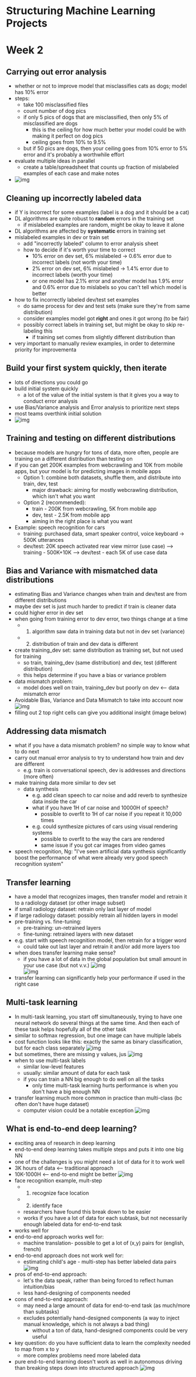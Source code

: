 # Structuring Machine Learning Projects
# Week 2

## Carrying out error analysis

- whether or not to improve model that misclassifies cats as dogs; model has 10% error
- steps:
  - take 100 misclassified files
  - count number of dog pics
  - if only 5 pics of dogs that are misclassified, then only 5% of misclassified are dogs
    - this is the ceiling for how much better your model could be with making it perfect on dog pics
    - ceiling goes from 10% to 9.5%
  - but if 50 pics are dogs, then your ceiling goes from 10% error to 5% error and it's probably a worthwhile effort
- evaluate multiple ideas in parallel
  - create a table/spreadsheet that counts up fraction of mislabeled examples of each case and make notes 
- ![img](https://github.com/chriseal/deep_learning_ai/blob/master/3_StructuringMachineLearningProjects/week2/3wk2_error_analysis_spreadsheet.png)

## Cleaning up incorrectly labeled data

- if Y is incorrect for some examples (label is a dog and it should be a cat)
- DL algorithms are quite robust to **random** errors in the training set
  - if mislabeled examples are random, might be okay to leave it alone
- DL algorithms are affected by **systematic** errors in training set
- mislabeled examples in dev or train set
  - add "incorrectly labeled" column to error analysis sheet
  - how to decide if it's worth your time to correct
    - 10% error on dev set, 6% mislabeled -> 0.6% error due to incorrect labels (not worth your time)
    - 2% error on dev set, 6% mislabeled -> 1.4% error due to incorrect labels (worth your time)
    - or one model has 2.1% error and another model has 1.9% error and 0.6% error due to mislabels so you can't tell which model is better
- how to fix incorrectly labeled dev/test set examples
  - do same process for dev and test sets (make sure they're from same distribution)
  - consider examples model got **right** and ones it got wrong (to be fair)
  - possibly correct labels in training set, but might be okay to skip re-labeling this
    - if training set comes from slightly different distribution than 
- very important to manually review examples, in order to determine priority for improvementa

## Build your first system quickly, then iterate

- lots of directions you could go
- build initial system quickly 
  - a lot of the value of the initial system is that it gives you a way to conduct error analysis
- use Bias/Variance analysis and Error analysis to prioritize next steps
- most teams overthink initial solution
- ![img](https://github.com/chriseal/deep_learning_ai/blob/master/3_StructuringMachineLearningProjects/week2/3wk2_speech_detection_error_analysis_example.png)

## Training and testing on different distributions

- because models are hungry for tons of data, more often, people are training on a different distribution than testing on
- if you can get 200K examples from webcrawling and 10K from mobile apps, but your model is for predicting images in mobile apps
  - Option 1: combine both datasets, shuffle them, and distribute into train, dev, test
    - major drawback: aiming for mostly webcrawling distribution, which isn't what you want
  - Option 2 (recommended):
    - train - 200K from webcrawling, 5K from mobile app
    - dev, test - 2.5K from mobile app
    - aiming in the right place is what you want
- Example: speech recognition for cars
  - training: purchased data, smart speaker control, voice keyboard -> 500K utterances
  - dev/test: 20K speech activated rear view mirror (use case)
  --> training - 500K+10K
  --> dev/test - each 5K of use case data
  
## Bias and Variance with mismatched data distributions

- estimating Bias and Variance changes when train and dev/test are from different distributions
- maybe dev set is just much harder to predict if train is cleaner data
- could higher error in dev set 
- when going from training error to dev error, two things change at a time
  - 1) algorithm saw data in training data but not in dev set (variance)
  - 2) distribution of train and dev data is different
- create training_dev set: same distribution as training set, but not used for training
  - so train, training_dev (same distribution) and dev, test (different distribution)
  - this helps determine if you have a bias or variance problem
- data mismatch problem:
  - model does well on train, training_dev but poorly on dev <-- data mismatch error
- Avoidable Bias, Variance and Data Mismatch to take into account now
![img](https://github.com/chriseal/deep_learning_ai/blob/master/3_StructuringMachineLearningProjects/week2/3wk2_bias_variance_mismatch_sheet.png)
- filling out 2 top right cells can give you additional insight (image below)

## Addressing data mismatch

- what if you have a data mismatch problem? no simple way to know what to do next
- carry out manual error analysis to try to understand how train and dev are different
  - e.g. train is conversational speech, dev is addresses and directions (more often)
- make training data more similar to dev set
  - data synthesis
    - e.g. add clean speech to car noise and add reverb to synthesize data inside the car
    - what if you have 1H of car noise and 10000H of speech?
      - possible to overfit to 1H of car noise if you repeat it 10,000 times
    - e.g. could synthesize pictures of cars using visual rendering systems
      - possible to overfit to the way the cars are rendered
      - same issue if you got car images from video games
 - speech recognition, Ng: "I've seen artificial data synthesis significantly boost the performance of what were already very good speech recognition system"
 
## Transfer learning

- have a model that recognizes images, then transfer model and retrain it to a radiology dataset (or other image subset)
- if small radiology dataset: retrain only last layer of model
- if large radiology dataset: possibly retrain all hidden layers in model
- pre-training vs. fine-tuning:
  - pre-training: un-retrained layers
  - fine-tuning: retrained layers with new dataset
- e.g. start with speech recognition model, then retrain for a trigger word
  - could take out last layer and retrain it and/or add more layers too
- when does transfer learning make sense?
  - if you have a lot of data in the global population but small amount in your use case (but not v.v.)
![img](https://github.com/chriseal/deep_learning_ai/blob/master/3_StructuringMachineLearningProjects/week2/3wk2_transfer_learning_examples.png)  
![img](https://github.com/chriseal/deep_learning_ai/blob/master/3_StructuringMachineLearningProjects/week2/3wk2_transfer_learning_use_cases.png)  
- transfer learning can significantly help your performance if used in the right case

## Multi-task learning
  
- In multi-task learning, you start off simultaneously, trying to have one neural network do several things at the same time. And then each of these task helps hopefully all of the other task
- similar to softmax regression, but one image can have multiple labels
- cost function looks like this: exactly the same as binary classification, but for each class separately
![img](https://github.com/chriseal/deep_learning_ai/blob/master/3_StructuringMachineLearningProjects/week2/3wk2_multitask_learning_cost.png)
- but sometimes, there are missing y values, jus
![img](https://github.com/chriseal/deep_learning_ai/blob/master/3_StructuringMachineLearningProjects/week2/3wk2_multitask_learning_cost_w_missing_labels.png)
- when to use multi-task labels
  - similar low-level features
  - usually: similar amount of data for each task
  - if you can train a NN big enough to do well on all the tasks
    - only time multi-task learning hurts performance is when you don't have a big enough NN
- transfer learning much more common in practice than multi-class (bc often don't have huge dataset)
  - computer vision could be a notable exception
![img](https://github.com/chriseal/deep_learning_ai/blob/master/3_StructuringMachineLearningProjects/week2/3wk2_multitask_learning_use_cases.png)

## What is end-to-end deep learning?

- exciting area of research in deep learning
- end-to-end deep learning takes multiple steps and puts it into one big NN
- one of the challenges is you might need a lot of data for it to work well
- 3K hours of data <-- traditional approach
- 10K-1000H <-- end-to-end might be better
![img](https://github.com/chriseal/deep_learning_ai/blob/master/3_StructuringMachineLearningProjects/week2/3wk2_end_to_end_speech_recognition_ex.png)
- face recognition example, mult-step
  - 1) recognize face location
  - 2) identify face
  - researchers have found this break down to be easier
  - works if you have a lot of data for each subtask, but not necessarily enough labeled data for end-to-end task
- works well for 
- end-to-end approach works well for:
  - machine translation- possible to get a lot of (x,y) pairs for (english, french)
- end-to-end approach does not work well for:
  - estimating child's age - multi-step has better labeled data pairs
![img](https://github.com/chriseal/deep_learning_ai/blob/master/3_StructuringMachineLearningProjects/week2/3wk2_end_to_end_use_cases.png)
- pros of end-to-end approach:
  - let's the data speak, rather than being forced to reflect human intuition/bias
  - less hand-designing of components needed
- cons of end-to-end approach:
  - may need a large amount of data for end-to-end task (as much/more than subtasks)
  - excludes potentially hand-designed components (a way to inject manual knowledge, which is not always a bad thing)
    - without a ton of data, hand-designed components could be very useful
- key question: do you have sufficient data to learn the complexity needed to map from x to y
  - more complex problems need more labeled data
- pure end-to-end learning doesn't work as well in autonomous driving than breaking steps down into structured approach
![img](https://github.com/chriseal/deep_learning_ai/blob/master/3_StructuringMachineLearningProjects/week2/3wk2_end_to_end_examples.png)
